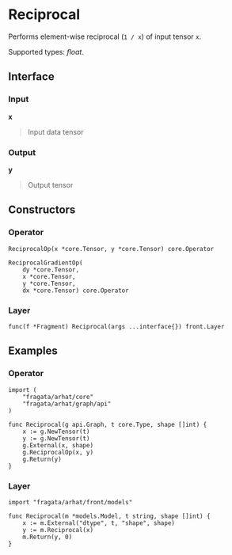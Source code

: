 
# Reciprocal

Performs element-wise reciprocal (`1 / x`) of input tensor `x`.

Supported types: *float*.

## Interface

### Input

**x**

>Input data tensor

### Output

**y**

>Output tensor

## Constructors

### Operator


```
ReciprocalOp(x *core.Tensor, y *core.Tensor) core.Operator

ReciprocalGradientOp(
    dy *core.Tensor,
    x *core.Tensor,
    y *core.Tensor,
    dx *core.Tensor) core.Operator
```


### Layer


```
func(f *Fragment) Reciprocal(args ...interface{}) front.Layer
```


## Examples

### Operator


```
import (
    "fragata/arhat/core"
    "fragata/arhat/graph/api"
)

func Reciprocal(g api.Graph, t core.Type, shape []int) {
    x := g.NewTensor(t)
    y := g.NewTensor(t)
    g.External(x, shape)
    g.ReciprocalOp(x, y)
    g.Return(y)
}
```


### Layer


```
import "fragata/arhat/front/models"

func Reciprocal(m *models.Model, t string, shape []int) {
    x := m.External("dtype", t, "shape", shape)
    y := m.Reciprocal(x)
    m.Return(y, 0)
}
```

